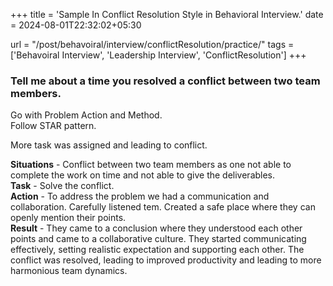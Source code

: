 +++
title = 'Sample In Conflict Resolution Style in Behavioral Interview.'
date = 2024-08-01T22:32:02+05:30

url = "/post/behavoiral/interview/conflictResolution/practice/"
tags = ['Behavoiral Interview', 'Leadership Interview', 'ConflictResolution']
+++


### Tell me about a time you resolved a conflict between two team members.

Go with Problem Action and Method.  
Follow STAR pattern.  

More task was assigned and leading to conflict.

**Situations** - Conflict between two team members as one not able to complete the work on time and not able to give the deliverables.  
**Task** - Solve the conflict.   
**Action** - To address the problem we had a communication and collaboration. Carefully listened tem. Created a safe place where they can openly mention their points.  
**Result** - They came to a conclusion where they understood each other points and came to a collaborative culture. They started communicating effectively, setting realistic expectation and supporting each other. The conflict was resolved, leading to improved productivity and leading to more harmonious team dynamics.